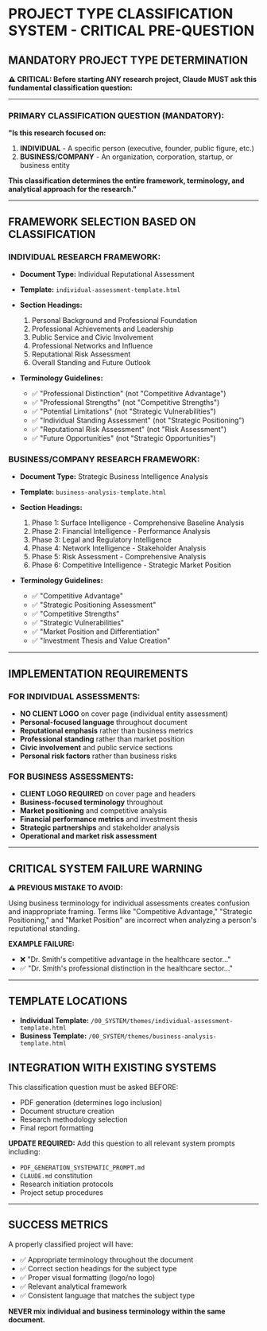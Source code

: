 # PROJECT TYPE CLASSIFICATION SYSTEM - CRITICAL PRE-QUESTION

## MANDATORY PROJECT TYPE DETERMINATION

**⚠️ CRITICAL: Before starting ANY research project, Claude MUST ask this fundamental classification question:**

---

### **PRIMARY CLASSIFICATION QUESTION (MANDATORY):**

**"Is this research focused on:**
1. **INDIVIDUAL** - A specific person (executive, founder, public figure, etc.)
2. **BUSINESS/COMPANY** - An organization, corporation, startup, or business entity

**This classification determines the entire framework, terminology, and analytical approach for the research."**

---

## FRAMEWORK SELECTION BASED ON CLASSIFICATION

### **INDIVIDUAL RESEARCH FRAMEWORK:**
- **Document Type:** Individual Reputational Assessment
- **Template:** `individual-assessment-template.html`
- **Section Headings:**
  1. Personal Background and Professional Foundation
  2. Professional Achievements and Leadership  
  3. Public Service and Civic Involvement
  4. Professional Networks and Influence
  5. Reputational Risk Assessment
  6. Overall Standing and Future Outlook

- **Terminology Guidelines:**
  - ✅ "Professional Distinction" (not "Competitive Advantage")
  - ✅ "Professional Strengths" (not "Competitive Strengths") 
  - ✅ "Potential Limitations" (not "Strategic Vulnerabilities")
  - ✅ "Individual Standing Assessment" (not "Strategic Positioning")
  - ✅ "Reputational Risk Assessment" (not "Risk Assessment")
  - ✅ "Future Opportunities" (not "Strategic Opportunities")

### **BUSINESS/COMPANY RESEARCH FRAMEWORK:**
- **Document Type:** Strategic Business Intelligence Analysis
- **Template:** `business-analysis-template.html` 
- **Section Headings:**
  1. Phase 1: Surface Intelligence - Comprehensive Baseline Analysis
  2. Phase 2: Financial Intelligence - Performance Analysis
  3. Phase 3: Legal and Regulatory Intelligence
  4. Phase 4: Network Intelligence - Stakeholder Analysis
  5. Phase 5: Risk Assessment - Comprehensive Analysis
  6. Phase 6: Competitive Intelligence - Strategic Market Position

- **Terminology Guidelines:**
  - ✅ "Competitive Advantage" 
  - ✅ "Strategic Positioning Assessment"
  - ✅ "Competitive Strengths"
  - ✅ "Strategic Vulnerabilities"
  - ✅ "Market Position and Differentiation"
  - ✅ "Investment Thesis and Value Creation"

---

## IMPLEMENTATION REQUIREMENTS

### **FOR INDIVIDUAL ASSESSMENTS:**
- **NO CLIENT LOGO** on cover page (individual entity assessment)
- **Personal-focused language** throughout document
- **Reputational emphasis** rather than business metrics
- **Professional standing** rather than market position
- **Civic involvement** and public service sections
- **Personal risk factors** rather than business risks

### **FOR BUSINESS ASSESSMENTS:**
- **CLIENT LOGO REQUIRED** on cover page and headers
- **Business-focused terminology** throughout
- **Market positioning** and competitive analysis
- **Financial performance metrics** and investment thesis
- **Strategic partnerships** and stakeholder analysis
- **Operational and market risk assessment**

---

## CRITICAL SYSTEM FAILURE WARNING

**⚠️ PREVIOUS MISTAKE TO AVOID:**

Using business terminology for individual assessments creates confusion and inappropriate framing. Terms like "Competitive Advantage," "Strategic Positioning," and "Market Position" are incorrect when analyzing a person's reputational standing.

**EXAMPLE FAILURE:**
- ❌ "Dr. Smith's competitive advantage in the healthcare sector..."
- ✅ "Dr. Smith's professional distinction in the healthcare sector..."

---

## TEMPLATE LOCATIONS

- **Individual Template:** `/00_SYSTEM/themes/individual-assessment-template.html`
- **Business Template:** `/00_SYSTEM/themes/business-analysis-template.html`

## INTEGRATION WITH EXISTING SYSTEMS

This classification question must be asked BEFORE:
- PDF generation (determines logo inclusion)
- Document structure creation
- Research methodology selection
- Final report formatting

**UPDATE REQUIRED:** Add this question to all relevant system prompts including:
- `PDF_GENERATION_SYSTEMATIC_PROMPT.md`
- `CLAUDE.md` constitution
- Research initiation protocols
- Project setup procedures

---

## SUCCESS METRICS

A properly classified project will have:
- ✅ Appropriate terminology throughout the document
- ✅ Correct section headings for the subject type
- ✅ Proper visual formatting (logo/no logo)
- ✅ Relevant analytical framework
- ✅ Consistent language that matches the subject type

**NEVER mix individual and business terminology within the same document.**
